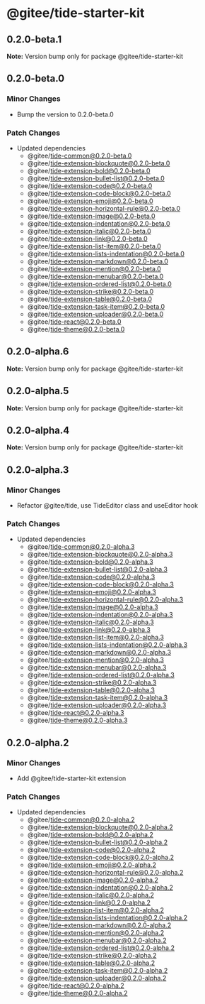 # @gitee/tide-starter-kit

## 0.2.0-beta.1

**Note:** Version bump only for package @gitee/tide-starter-kit

## 0.2.0-beta.0

### Minor Changes

- Bump the version to 0.2.0-beta.0

### Patch Changes

- Updated dependencies
  - @gitee/tide-common@0.2.0-beta.0
  - @gitee/tide-extension-blockquote@0.2.0-beta.0
  - @gitee/tide-extension-bold@0.2.0-beta.0
  - @gitee/tide-extension-bullet-list@0.2.0-beta.0
  - @gitee/tide-extension-code@0.2.0-beta.0
  - @gitee/tide-extension-code-block@0.2.0-beta.0
  - @gitee/tide-extension-emoji@0.2.0-beta.0
  - @gitee/tide-extension-horizontal-rule@0.2.0-beta.0
  - @gitee/tide-extension-image@0.2.0-beta.0
  - @gitee/tide-extension-indentation@0.2.0-beta.0
  - @gitee/tide-extension-italic@0.2.0-beta.0
  - @gitee/tide-extension-link@0.2.0-beta.0
  - @gitee/tide-extension-list-item@0.2.0-beta.0
  - @gitee/tide-extension-lists-indentation@0.2.0-beta.0
  - @gitee/tide-extension-markdown@0.2.0-beta.0
  - @gitee/tide-extension-mention@0.2.0-beta.0
  - @gitee/tide-extension-menubar@0.2.0-beta.0
  - @gitee/tide-extension-ordered-list@0.2.0-beta.0
  - @gitee/tide-extension-strike@0.2.0-beta.0
  - @gitee/tide-extension-table@0.2.0-beta.0
  - @gitee/tide-extension-task-item@0.2.0-beta.0
  - @gitee/tide-extension-uploader@0.2.0-beta.0
  - @gitee/tide-react@0.2.0-beta.0
  - @gitee/tide-theme@0.2.0-beta.0

## 0.2.0-alpha.6

**Note:** Version bump only for package @gitee/tide-starter-kit

## 0.2.0-alpha.5

**Note:** Version bump only for package @gitee/tide-starter-kit

## 0.2.0-alpha.4

**Note:** Version bump only for package @gitee/tide-starter-kit

## 0.2.0-alpha.3

### Minor Changes

- Refactor @gitee/tide, use TideEditor class and useEditor hook

### Patch Changes

- Updated dependencies
  - @gitee/tide-common@0.2.0-alpha.3
  - @gitee/tide-extension-blockquote@0.2.0-alpha.3
  - @gitee/tide-extension-bold@0.2.0-alpha.3
  - @gitee/tide-extension-bullet-list@0.2.0-alpha.3
  - @gitee/tide-extension-code@0.2.0-alpha.3
  - @gitee/tide-extension-code-block@0.2.0-alpha.3
  - @gitee/tide-extension-emoji@0.2.0-alpha.3
  - @gitee/tide-extension-horizontal-rule@0.2.0-alpha.3
  - @gitee/tide-extension-image@0.2.0-alpha.3
  - @gitee/tide-extension-indentation@0.2.0-alpha.3
  - @gitee/tide-extension-italic@0.2.0-alpha.3
  - @gitee/tide-extension-link@0.2.0-alpha.3
  - @gitee/tide-extension-list-item@0.2.0-alpha.3
  - @gitee/tide-extension-lists-indentation@0.2.0-alpha.3
  - @gitee/tide-extension-markdown@0.2.0-alpha.3
  - @gitee/tide-extension-mention@0.2.0-alpha.3
  - @gitee/tide-extension-menubar@0.2.0-alpha.3
  - @gitee/tide-extension-ordered-list@0.2.0-alpha.3
  - @gitee/tide-extension-strike@0.2.0-alpha.3
  - @gitee/tide-extension-table@0.2.0-alpha.3
  - @gitee/tide-extension-task-item@0.2.0-alpha.3
  - @gitee/tide-extension-uploader@0.2.0-alpha.3
  - @gitee/tide-react@0.2.0-alpha.3
  - @gitee/tide-theme@0.2.0-alpha.3

## 0.2.0-alpha.2

### Minor Changes

- Add @gitee/tide-starter-kit extension

### Patch Changes

- Updated dependencies
  - @gitee/tide-common@0.2.0-alpha.2
  - @gitee/tide-extension-blockquote@0.2.0-alpha.2
  - @gitee/tide-extension-bold@0.2.0-alpha.2
  - @gitee/tide-extension-bullet-list@0.2.0-alpha.2
  - @gitee/tide-extension-code@0.2.0-alpha.2
  - @gitee/tide-extension-code-block@0.2.0-alpha.2
  - @gitee/tide-extension-emoji@0.2.0-alpha.2
  - @gitee/tide-extension-horizontal-rule@0.2.0-alpha.2
  - @gitee/tide-extension-image@0.2.0-alpha.2
  - @gitee/tide-extension-indentation@0.2.0-alpha.2
  - @gitee/tide-extension-italic@0.2.0-alpha.2
  - @gitee/tide-extension-link@0.2.0-alpha.2
  - @gitee/tide-extension-list-item@0.2.0-alpha.2
  - @gitee/tide-extension-lists-indentation@0.2.0-alpha.2
  - @gitee/tide-extension-markdown@0.2.0-alpha.2
  - @gitee/tide-extension-mention@0.2.0-alpha.2
  - @gitee/tide-extension-menubar@0.2.0-alpha.2
  - @gitee/tide-extension-ordered-list@0.2.0-alpha.2
  - @gitee/tide-extension-strike@0.2.0-alpha.2
  - @gitee/tide-extension-table@0.2.0-alpha.2
  - @gitee/tide-extension-task-item@0.2.0-alpha.2
  - @gitee/tide-extension-uploader@0.2.0-alpha.2
  - @gitee/tide-react@0.2.0-alpha.2
  - @gitee/tide-theme@0.2.0-alpha.2
